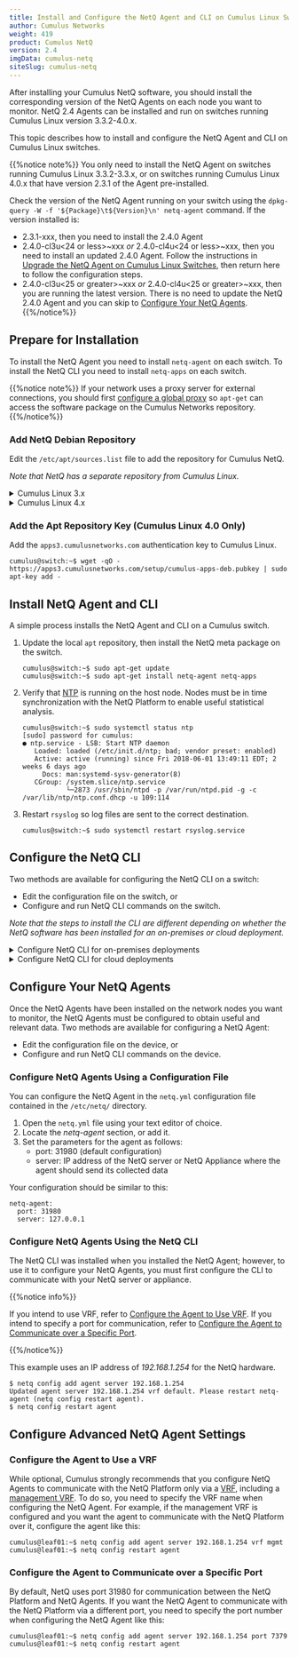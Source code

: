 ```yaml
---
title: Install and Configure the NetQ Agent and CLI on Cumulus Linux Switches
author: Cumulus Networks
weight: 419
product: Cumulus NetQ
version: 2.4
imgData: cumulus-netq
siteSlug: cumulus-netq
---
```

After installing your Cumulus NetQ software, you should install the corresponding version of the NetQ Agents on each node you want to monitor. NetQ 2.4 Agents can be installed and run on switches running Cumulus Linux version 3.3.2-4.0.x.

This topic describes how to install and configure the NetQ Agent and CLI on Cumulus Linux switches.

{{%notice note%}}
You only need to install the NetQ Agent on switches running Cumulus Linux 3.3.2-3.3.x, or on switches running Cumulus Linux 4.0.x that have version 2.3.1 of the Agent pre-installed.

Check the version of the NetQ Agent running on your switch using the `dpkg-query -W -f '${Package}\t${Version}\n' netq-agent` command. If the version installed is:

- 2.3.1-xxx, then you need to install the 2.4.0 Agent
- 2.4.0-cl3u<24 or less>~xxx *or* 2.4.0-cl4u<24 or less>~xxx, then you need to install an updated 2.4.0 Agent. Follow the instructions in [Upgrade the NetQ Agent on Cumulus Linux Switches](../../Upgrade-NetQ/Upgrade-NetQ-Agents-on-Cumulus-Linux-Switches/), then return here to follow the configuration steps.
- 2.4.0-cl3u<25 or greater>~xxx *or* 2.4.0-cl4u<25 or greater>~xxx, then you are running the latest version. There is no need to update the NetQ 2.4.0 Agent and you can skip to [Configure Your NetQ Agents](#configure-your-netq-agents/).
{{%/notice%}}

## Prepare for Installation

To install the NetQ Agent you need to install `netq-agent` on each switch. To install the NetQ CLI you need to install `netq-apps` on each switch.

{{%notice note%}}
If your network uses a proxy server for external connections, you should first [configure a global proxy](/cumulus-linux/System-Configuration/Configuring-a-Global-Proxy/) so `apt-get` can access the software package on the Cumulus Networks repository.
{{%/notice%}}

### Add NetQ Debian Repository

Edit the `/etc/apt/sources.list` file to add the repository for Cumulus NetQ.

*Note that NetQ has a separate repository from Cumulus Linux.*

<details><summary>Cumulus Linux 3.x</summary>
```
cumulus@switch:~$ sudo nano /etc/apt/sources.list
...
deb http://apps3.cumulusnetworks.com/repos/deb CumulusLinux-3 netq-2.4
...
```

{{%notice tip%}}
The repository `deb http://apps3.cumulusnetworks.com/repos/deb     CumulusLinux-3 netq-latest` can be used if you want to always retrieve the latest posted version of NetQ.
{{%/notice%}}
</details>

<details><summary>Cumulus Linux 4.x</summary>
```
cumulus@switch:~$ sudo nano /etc/apt/sources.list
...
deb http://apps3.cumulusnetworks.com/repos/deb CumulusLinux-4 netq-2.4
...
```

{{%notice tip%}}
The repository `deb http://apps3.cumulusnetworks.com/repos/deb     CumulusLinux-4 netq-latest` can be used if you want to always retrieve the latest posted version of NetQ.
{{%/notice%}}
</details>

### Add the Apt Repository Key (Cumulus Linux 4.0 Only)

Add the `apps3.cumulusnetworks.com` authentication key to Cumulus Linux.

    cumulus@switch:~$ wget -qO - https://apps3.cumulusnetworks.com/setup/cumulus-apps-deb.pubkey | sudo apt-key add -

## Install NetQ Agent and CLI

A simple process installs the NetQ Agent and CLI on a Cumulus switch.

1.  Update the local `apt` repository, then install the NetQ meta
    package on the switch.

        cumulus@switch:~$ sudo apt-get update
        cumulus@switch:~$ sudo apt-get install netq-agent netq-apps

2.  Verify that [NTP](/cumulus-linux/System-Configuration/Setting-Date-and-Time/)
    is running on the host node. Nodes must be in time synchronization with the
    NetQ Platform to enable useful statistical analysis.

        cumulus@switch:~$ sudo systemctl status ntp
        [sudo] password for cumulus:
        ● ntp.service - LSB: Start NTP daemon
           Loaded: loaded (/etc/init.d/ntp; bad; vendor preset: enabled)
           Active: active (running) since Fri 2018-06-01 13:49:11 EDT; 2 weeks 6 days ago
             Docs: man:systemd-sysv-generator(8)
           CGroup: /system.slice/ntp.service
                   └─2873 /usr/sbin/ntpd -p /var/run/ntpd.pid -g -c /var/lib/ntp/ntp.conf.dhcp -u 109:114

3.  Restart `rsyslog` so log files are sent to the correct destination.

        cumulus@switch:~$ sudo systemctl restart rsyslog.service

<!-- 4. Continue with [Configure Your NetQ Agents](#configure-your-netq-agents). -->

## Configure the NetQ CLI

Two methods are available for configuring the NetQ CLI on a switch:

- Edit the configuration file on the switch, or
- Configure and run NetQ CLI commands on the switch.

*Note that the steps to install the CLI are different depending on whether the NetQ software has been installed for an on-premises or cloud deployment.*

<details><summary>Configure NetQ CLI for on-premises deployments</summary>

Configuring the CLI for *on-premises* deployments requires only two commands:

```
netq config add cli server <ip-address-of-netq-server-or-appliance>
netq config restart cli
```
</details>

<details><summary>Configure NetQ CLI for cloud deployments</summary>

Configuring the CLI for *cloud* deployments also only requires two commands; however, there are a couple of additional options that you can apply:

- In NetQ 2.2.2 and later, if your nodes do not have Internet access, you can use the CLI proxy that is available on the NetQ cloud server or NetQ Cloud Appliance.
- In NetQ 2.2.1 and later, you can:
    - save your access credentials in a file and reference that file here to simplify the configuration commands
    - specify which premises you want to query


<details><summary>For Switches with Internet Access</summary>

Run the following commands, being sure to replace the key values with your generated keys. Refer to [Generate Access Keys](../Prepare-NetQ-Cloud/#generate-access-keys) if needed.

```
$ netq config add cli server api.netq.cumulusnetworks.com access-key <text-access-key> secret-key <text-secret-key> premises <text-premises-name>
Successfully logged into NetQ cloud at api.netq.cumulusnetworks.com:443
Updated cli server api.netq.cumulusnetworks.com vrf default port 443. Please restart netqd (netq config restart cli)

$ netq config restart cli
Restarting NetQ CLI... Success!
```

Or, if you have created a keys file as noted in the installation procedures for the NetQ Cloud server or Appliance, run the following commands. Be sure to include the *full path* the to file.

```
$ netq config add cli server api.netq.cumulusnetworks.com cli-keys-file </full-path/credentials-filename.yml> premises text-premises-name>
Successfully logged into NetQ cloud at api.netq.cumulusnetworks.com:443
Updated cli server api.netq.cumulusnetworks.com vrf default port 443. Please restart netqd (netq config restart cli)

$ netq config restart cli
Restarting NetQ CLI... Success!
```

If you have multiple premises, be sure to include which premises you want to query. Rerun this command to query a different premises.

```
$ netq config add cli server api.netq.cumulusnetworks.com access-key <text-access-key> secret-key <text-secret-key> premises <text-premises-name>
Successfully logged into NetQ cloud at api.netq.cumulusnetworks.com:443
Updated cli server api.netq.cumulusnetworks.com vrf default port 443. Please restart netqd (netq config restart cli)

$ netq config restart cli
Restarting NetQ CLI... Success!
```
</details>

<details><summary>For Switches without Internet Access</summary>

You can use the CLI proxy that is part of the NetQ Cloud Server or Appliance with NetQ 2.2.2 and later to manage CLI access on your nodes. To make use of the proxy, you must point each switch or host to the NetQ Cloud Server or Appliance. Run the following commands, using the IP address of the proxy:

```
$ netq config add cli server <proxy-ip-addr>
Updated cli server <proxy-ip-addr> vrf default port 443. Please restart netqd (netq config restart cli)

$ netq config restart cli
Restarting NetQ CLI... Success!
```
</details>
</details>

## Configure Your NetQ Agents

Once the NetQ Agents have been installed on the network nodes you want
to monitor, the NetQ Agents must be configured to obtain useful and
relevant data. Two methods are available for configuring a NetQ Agent:

- Edit the configuration file on the device, or
- Configure and run NetQ CLI commands on the device.

### Configure NetQ Agents Using a Configuration File

You can configure the NetQ Agent in the `netq.yml` configuration file contained in the `/etc/netq/` directory.

1. Open the `netq.yml` file using your text editor of choice.
2. Locate the *netq-agent* section, or add it.
3. Set the parameters for the agent as follows:
    - port: 31980 (default configuration)
    - server: IP address of the NetQ server or NetQ Appliance where the agent should send its collected data

Your configuration should be similar to this:

```
netq-agent:
  port: 31980
  server: 127.0.0.1
```

### Configure NetQ Agents Using the NetQ CLI

The NetQ CLI was installed when you installed the NetQ Agent; however, to use it to configure your NetQ Agents, you must first configure the CLI to communicate with your NetQ server or appliance.

{{%notice info%}}

If you intend to use VRF, refer to [Configure the Agent to Use VRF](#configure-the-agent-to-use-a-vrf). If you intend to specify a port for communication, refer to [Configure the Agent to Communicate over a Specific Port](#configure-the-agent-to-communicate-over-a-specific-port).

{{%/notice%}}

This example uses an IP address of *192.168.1.254* for the NetQ hardware.

```
$ netq config add agent server 192.168.1.254
Updated agent server 192.168.1.254 vrf default. Please restart netq-agent (netq config restart agent).
$ netq config restart agent
```

## Configure Advanced NetQ Agent Settings

### Configure the Agent to Use a VRF

While optional, Cumulus strongly recommends that you configure NetQ
Agents to communicate with the NetQ Platform only via a
[VRF](/cumulus-linux/Layer-3/Virtual-Routing-and-Forwarding-VRF/), including a
[management VRF](/cumulus-linux/Layer-3/Management-VRF/). To do so, you need to
specify the VRF name when configuring the NetQ Agent. For example, if
the management VRF is configured and you want the agent to communicate
with the NetQ Platform over it, configure the agent like this:

```
cumulus@leaf01:~$ netq config add agent server 192.168.1.254 vrf mgmt
cumulus@leaf01:~$ netq config restart agent
```

### Configure the Agent to Communicate over a Specific Port

By default, NetQ uses port 31980 for communication between the NetQ
Platform and NetQ Agents. If you want the NetQ Agent to communicate with
the NetQ Platform via a different port, you need to specify the port
number when configuring the NetQ Agent like this:

```
cumulus@leaf01:~$ netq config add agent server 192.168.1.254 port 7379
cumulus@leaf01:~$ netq config restart agent
```

<!-- ## Configure Advanced NetQ CLI Settings

proxy -->
